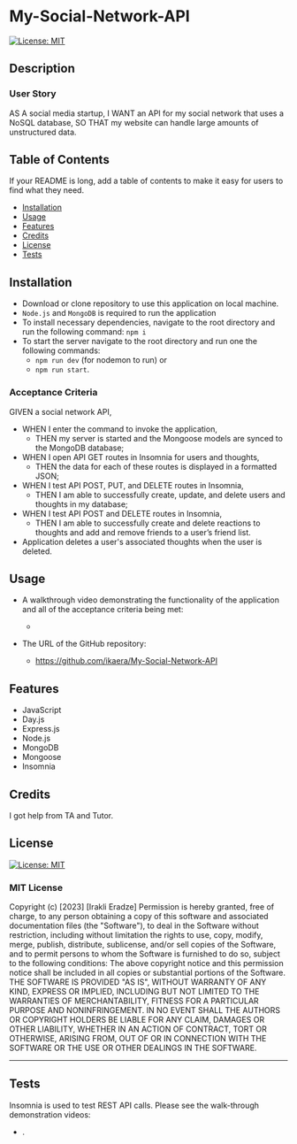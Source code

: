 # My-Social-Network-API

[![License: MIT](https://img.shields.io/badge/License-MIT-yellow.svg)](https://opensource.org/licenses/MIT)

## Description

### User Story

AS A social media startup,
I WANT an API for my social network that uses a NoSQL database,
SO THAT my website can handle large amounts of unstructured data.

<!-- Provide a short description explaining the what, why, and how of your project. Use the following questions as a guide:

- What was your motivation?
- Why did you build this project? (Note: the answer is not "Because it was a homework assignment.")
- What problem does it solve?
- What did you learn? -->

## Table of Contents

If your README is long, add a table of contents to make it easy for users to find what they need.

- [Installation](#installation)
- [Usage](#usage)
- [Features](#features)
- [Credits](#credits)
- [License](#license)
- [Tests](#tests)

## Installation

<!-- What are the steps required to install your project? Provide a step-by-step description of how to get the development environment running. -->

- Download or clone repository to use this application on local machine.
- `Node.js` and `MongoDB` is required to run the application
- To install necessary dependencies, navigate to the root directory and run the following command: `npm i`
- To start the server navigate to the root directory and run one the following commands:
  - `npm run dev` (for nodemon to run) or
  - `npm run start`.

### Acceptance Criteria

GIVEN a social network API,

- WHEN I enter the command to invoke the application,
  - THEN my server is started and the Mongoose models are synced to the MongoDB database;
- WHEN I open API GET routes in Insomnia for users and thoughts,
  - THEN the data for each of these routes is displayed in a formatted JSON;
- WHEN I test API POST, PUT, and DELETE routes in Insomnia,
  - THEN I am able to successfully create, update, and delete users and thoughts in my database;
- WHEN I test API POST and DELETE routes in Insomnia,
  - THEN I am able to successfully create and delete reactions to thoughts and add and remove friends to a user’s friend list.
- Application deletes a user's associated thoughts when the user is deleted.

## Usage

- A walkthrough video demonstrating the functionality of the application and all of the acceptance criteria being met:

  -

- The URL of the GitHub repository:
  - https://github.com/ikaera/My-Social-Network-API

<!-- Provide instructions and examples for use. Include screenshots as needed.

To add a screenshot, create an `assets/images` folder in your repository and upload your screenshot to it. Then, using the relative filepath, add it to your README using the following syntax: -->

<!-- ```md
![alt text](assets/images/screenshot.png)
``` -->

## Features

- JavaScript
- Day.js
- Express.js
- Node.js
- MongoDB
- Mongoose
- Insomnia

## Credits

I got help from TA and Tutor.

<!-- List your collaborators, if any, with links to their GitHub profiles.

If you used any third-party assets that require attribution, list the creators with links to their primary web presence in this section.

If you followed tutorials, include links to those here as well. -->

## License

[![License: MIT](https://img.shields.io/badge/License-MIT-yellow.svg)](https://opensource.org/licenses/MIT)
​

### MIT License

Copyright (c) [2023] [Irakli Eradze]
Permission is hereby granted, free of charge, to any person obtaining a copy
of this software and associated documentation files (the "Software"), to deal
in the Software without restriction, including without limitation the rights
to use, copy, modify, merge, publish, distribute, sublicense, and/or sell
copies of the Software, and to permit persons to whom the Software is
furnished to do so, subject to the following conditions:
The above copyright notice and this permission notice shall be included in all
copies or substantial portions of the Software.
THE SOFTWARE IS PROVIDED "AS IS", WITHOUT WARRANTY OF ANY KIND, EXPRESS OR
IMPLIED, INCLUDING BUT NOT LIMITED TO THE WARRANTIES OF MERCHANTABILITY,
FITNESS FOR A PARTICULAR PURPOSE AND NONINFRINGEMENT. IN NO EVENT SHALL THE
AUTHORS OR COPYRIGHT HOLDERS BE LIABLE FOR ANY CLAIM, DAMAGES OR OTHER
LIABILITY, WHETHER IN AN ACTION OF CONTRACT, TORT OR OTHERWISE, ARISING FROM,
OUT OF OR IN CONNECTION WITH THE SOFTWARE OR THE USE OR OTHER DEALINGS IN THE
SOFTWARE.
​

---

<!-- 🏆 The previous sections are the bare minimum, and your project will ultimately determine the content of this document. You might also want to consider adding the following sections. -->

<!-- ## Badges

![badmath](https://img.shields.io/github/languages/top/lernantino/badmath)

Badges aren't necessary, per se, but they demonstrate street cred. Badges let other developers know that you know what you're doing. Check out the badges hosted by [shields.io](https://shields.io/). You may not understand what they all represent now, but you will in time. -->

<!-- If your project has a lot of features, list them here. -->

<!-- ## How to Contribute

If you created an application or package and would like other developers to contribute it, you can include guidelines for how to do so. The [Contributor Covenant](https://www.contributor-covenant.org/) is an industry standard, but you can always write your own if you'd prefer. -->

## Tests

Insomnia is used to test REST API calls.
Please see the walk-through demonstration videos:

- .
